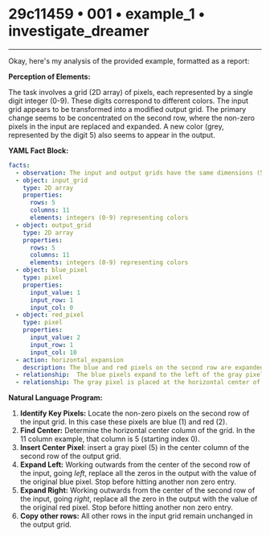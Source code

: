 # 29c11459 • 001 • example_1 • investigate_dreamer

---
Okay, here's my analysis of the provided example, formatted as a report:

**Perception of Elements:**

The task involves a grid (2D array) of pixels, each represented by a single digit integer (0-9). These digits correspond to different colors. The input grid appears to be transformed into a modified output grid. The primary change seems to be concentrated on the second row, where the non-zero pixels in the input are replaced and expanded. A new color (grey, represented by the digit 5) also seems to appear in the output.

**YAML Fact Block:**



```yaml
facts:
  - observation: The input and output grids have the same dimensions (5x11).
  - object: input_grid
    type: 2D array
    properties:
      rows: 5
      columns: 11
      elements: integers (0-9) representing colors
  - object: output_grid
    type: 2D array
    properties:
      rows: 5
      columns: 11
      elements: integers (0-9) representing colors
  - object: blue_pixel
    type: pixel
    properties:
      input_value: 1
      input_row: 1
      input_col: 0
  - object: red_pixel
    type: pixel
    properties:
      input_value: 2
      input_row: 1
      input_col: 10
  - action: horizontal_expansion
    description: The blue and red pixels on the second row are expanded horizontally.
  - relationship:  The blue pixels expand to the left of the gray pixel and the red expand on the right.
  - relationship: The gray pixel is placed at the horizontal center of the grid, which is column 5.
```



**Natural Language Program:**

1.  **Identify Key Pixels:** Locate the non-zero pixels on the second row of the input grid. In this case these pixels are blue (1) and red (2).
2.  **Find Center:** Determine the horizontal center column of the grid. In the 11 column example, that column is 5 (starting index 0).
3.  **Insert Center Pixel**: insert a gray pixel (5) in the center column of the second row of the output grid.
4.  **Expand Left:** Working outwards from the center of the second row of the input, going *left*, replace all the zeros in the output with the value of the original blue pixel. Stop before hitting another non zero entry.
5.  **Expand Right:** Working outwards from the center of the second row of the input, going *right*, replace all the zero in the output with the value of the original red pixel. Stop before hitting another non zero entry.
6.  **Copy other rows:** All other rows in the input grid remain unchanged in the output grid.


